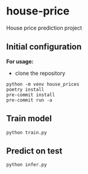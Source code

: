 # house-price
House price prediction project

## Initial configuration
**For usage:**  
- clone the repository
```
python -m venv house_prices
poetry install
pre-commit install
pre-commit run -a
```

## Train model
```
python train.py
```

## Predict on test
```
python infer.py
```
